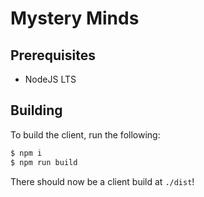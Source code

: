 # Mystery Minds

## Prerequisites
- NodeJS LTS

## Building
To build the client, run the following:
```bash
$ npm i
$ npm run build
```
There should now be a client build at `./dist`!
